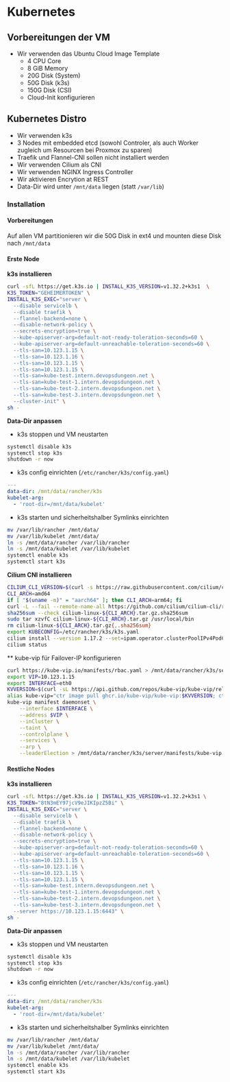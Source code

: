 # Kubernetes

## Vorbereitungen der VM
- Wir verwenden das Ubuntu Cloud Image Template
    - 4 CPU Core
    - 8 GiB Memory
    - 20G Disk (System)
    - 50G Disk (k3s)
    - 150G Disk (CSI)
    - Cloud-Init konfigurieren

## Kubernetes Distro
- Wir verwenden k3s
- 3 Nodes mit embedded etcd (sowohl Controler, als auch Worker zugleich um Resourcen bei Proxmox zu sparen)
- Traefik und Flannel-CNI sollen nicht installiert werden
- Wir verwenden Cilium als CNI
- Wir verwenden NGINX Ingress Controller
- Wir aktivieren Encrytion at REST
- Data-Dir wird unter `/mnt/data` liegen (statt `/var/lib`)

### Installation
#### Vorbereitungen
Auf allen VM partitionieren wir die 50G Disk in ext4 und mounten diese Disk nach `/mnt/data`

#### Erste Node
**k3s installieren**

```sh
curl -sfL https://get.k3s.io | INSTALL_K3S_VERSION=v1.32.2+k3s1  \
K3S_TOKEN="GEHEIMERTOKEN" \
INSTALL_K3S_EXEC="server \
  --disable servicelb \
  --disable traefik \
  --flannel-backend=none \
  --disable-network-policy \
  --secrets-encryption=true \
  --kube-apiserver-arg=default-not-ready-toleration-seconds=60 \
  --kube-apiserver-arg=default-unreachable-toleration-seconds=60 \
  --tls-san=10.123.1.15 \
  --tls-san=10.123.1.16 \
  --tls-san=10.123.1.15 \
  --tls-san=10.123.1.15 \
  --tls-san=kube-test.intern.devopsdungeon.net \
  --tls-san=kube-test-1.intern.devopsdungeon.net \
  --tls-san=kube-test-2.intern.devopsdungeon.net \
  --tls-san=kube-test-3.intern.devopsdungeon.net \
  --cluster-init" \
sh -
```

**Data-Dir anpassen**

- k3s stoppen und VM neustarten

```sh
systemctl disable k3s
systemctl stop k3s
shutdown -r now
```

- k3s config einrichten (`/etc/rancher/k3s/config.yaml`)

```yaml
---
data-dir: /mnt/data/rancher/k3s
kubelet-arg:
  - 'root-dir=/mnt/data/kubelet'
```

- k3s starten und sicherheitshalber Symlinks einrichten

```sh
mv /var/lib/rancher /mnt/data/
mv /var/lib/kubelet /mnt/data/
ln -s /mnt/data/rancher /var/lib/rancher
ln -s /mnt/data/kubelet /var/lib/kubelet
systemctl enable k3s
systemctl start k3s
```

**Cilium CNI installieren**

```sh
CILIUM_CLI_VERSION=$(curl -s https://raw.githubusercontent.com/cilium/cilium-cli/main/stable.txt)
CLI_ARCH=amd64
if [ "$(uname -m)" = "aarch64" ]; then CLI_ARCH=arm64; fi
curl -L --fail --remote-name-all https://github.com/cilium/cilium-cli/releases/download/${CILIUM_CLI_VERSION}/cilium-linux-${CLI_ARCH}.tar.gz{,.sha256sum}
sha256sum --check cilium-linux-${CLI_ARCH}.tar.gz.sha256sum
sudo tar xzvfC cilium-linux-${CLI_ARCH}.tar.gz /usr/local/bin
rm cilium-linux-${CLI_ARCH}.tar.gz{,.sha256sum}
export KUBECONFIG=/etc/rancher/k3s/k3s.yaml
cilium install --version 1.17.2 --set=ipam.operator.clusterPoolIPv4PodCIDRList="192.168.42.0/16"
cilium status
```

** kube-vip für Failover-IP konfigurieren

```sh
curl https://kube-vip.io/manifests/rbac.yaml > /mnt/data/rancher/k3s/server/manifests/kube-vip-rbac.yaml
export VIP=10.123.1.15
export INTERFACE=eth0
KVVERSION=$(curl -sL https://api.github.com/repos/kube-vip/kube-vip/releases | jq -r ".[0].name")
alias kube-vip="ctr image pull ghcr.io/kube-vip/kube-vip:$KVVERSION; ctr run --rm --net-host ghcr.io/kube-vip/kube-vip:$KVVERSION vip /kube-vip"
kube-vip manifest daemonset \
    --interface $INTERFACE \
    --address $VIP \
    --inCluster \
    --taint \
    --controlplane \
    --services \
    --arp \
    --leaderElection > /mnt/data/rancher/k3s/server/manifests/kube-vip.yaml
```

#### Restliche Nodes

**k3s installieren**

```sh
curl -sfL https://get.k3s.io | INSTALL_K3S_VERSION=v1.32.2+k3s1 \
K3S_TOKEN="8tN3mEY97jcV9eJIKIpzZ5Bi" \
INSTALL_K3S_EXEC="server \
  --disable servicelb \
  --disable traefik \
  --flannel-backend=none \
  --disable-network-policy \
  --secrets-encryption=true \
  --kube-apiserver-arg=default-not-ready-toleration-seconds=60 \
  --kube-apiserver-arg=default-unreachable-toleration-seconds=60 \
  --tls-san=10.123.1.15 \
  --tls-san=10.123.1.16 \
  --tls-san=10.123.1.15 \
  --tls-san=10.123.1.15 \
  --tls-san=kube-test.intern.devopsdungeon.net \
  --tls-san=kube-test-1.intern.devopsdungeon.net \
  --tls-san=kube-test-2.intern.devopsdungeon.net \
  --tls-san=kube-test-3.intern.devopsdungeon.net \
  --server https://10.123.1.15:6443" \
sh -
```

**Data-Dir anpassen**

- k3s stoppen und VM neustarten

```sh
systemctl disable k3s
systemctl stop k3s
shutdown -r now
```

- k3s config einrichten (`/etc/rancher/k3s/config.yaml`)

```yaml
---
data-dir: /mnt/data/rancher/k3s
kubelet-arg:
  - 'root-dir=/mnt/data/kubelet'
```

- k3s starten und sicherheitshalber Symlinks einrichten

```sh
mv /var/lib/rancher /mnt/data/
mv /var/lib/kubelet /mnt/data/
ln -s /mnt/data/rancher /var/lib/rancher
ln -s /mnt/data/kubelet /var/lib/kubelet
systemctl enable k3s
systemctl start k3s
```
